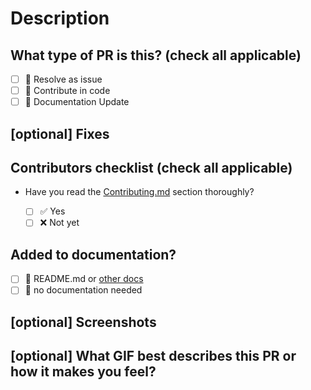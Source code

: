 # Description

<!--
  Please do not leave this blank
-->

## What type of PR is this? (check all applicable)

- [ ] 🐞 Resolve as issue
- [ ] 🤝 Contribute in code
- [ ] 📝 Documentation Update

## [optional] Fixes

<!-- /resolve #issueNumber -->

## Contributors checklist (check all applicable)

- Have you read the [Contributing.md](../docs/Contributing.md) section thoroughly?

  - [ ] ✅ Yes
  - [ ] ❌ Not yet

## Added to documentation?

- [ ] 📜 README.md or [other docs](../docs/)
- [ ] 🙅 no documentation needed

## [optional] Screenshots

<!-- In case of UI updates please add screenshots that show changes (before & after images) -->

## [optional] What GIF best describes this PR or how it makes you feel?

<!-- note: PRs with deleted sections will be marked invalid -->

<!--
  Before submitting a Pull Request, please ensure you've done the following:
  - 👷‍♀️ Create small PRs. In most cases, this will be possible.
  - 📝 Use descriptive commit messages.

  Tip for timely review/response:
  Please avoid force-pushing additional commits if your PR already received reviews or comments.
-->
